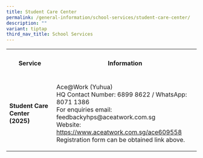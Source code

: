 ```yaml
---
title: Student Care Center
permalink: /general-information/school-services/student-care-center/
description: ""
variant: tiptap
third_nav_title: School Services
---
```

<p></p>
<table style="minWidth: 50px">
<colgroup>
<col>
<col>
</colgroup>
<tbody>
<tr>
<th rowspan="1" colspan="1">
<h4><strong>Service</strong></h4>
</th>
<th rowspan="1" colspan="1">
<h4><strong>Information</strong></h4>
</th>
</tr>
<tr>
<td rowspan="1" colspan="1">
<p><strong>Student Care Center (2025)</strong>
</p>
</td>
<td rowspan="1" colspan="1">
<p>Ace@Work (Yuhua)
<br>HQ Contact Number: 6899 8622 / WhatsApp: 8071 1386
<br>For enquiries email: feedbackyhps@aceatwork.com.sg
<br>Website: <a href="https://www.aceatwork.com.sg/ace609558" rel="noopener noreferrer nofollow" target="_blank">https://www.aceatwork.com.sg/ace609558</a>
<br>Registration form can be obtained link above.</p>
</td>
</tr>
</tbody>
</table>
<p></p>